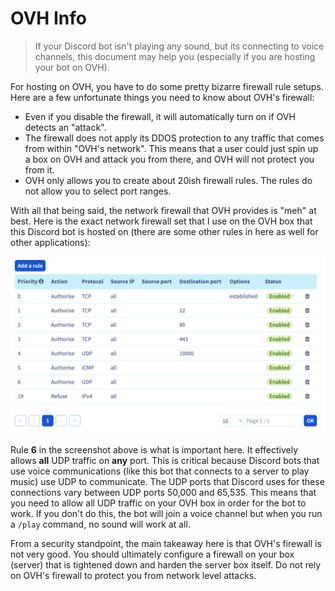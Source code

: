 # OVH Info

> If your Discord bot isn't playing any sound, but its connecting to voice channels, this document may help you (especially if you are hosting your bot on OVH).

For hosting on OVH, you have to do some pretty bizarre firewall rule setups. Here are a few unfortunate things you need to know about OVH's firewall:

- Even if you disable the firewall, it will automatically turn on if OVH detects an "attack".
- The firewall does not apply its DDOS protection to any traffic that comes from within "OVH's network". This means that a user could just spin up a box on OVH and attack you from there, and OVH will not protect you from it.
- OVH only allows you to create about 20ish firewall rules. The rules do not allow you to select port ranges.

With all that being said, the network firewall that OVH provides is "meh" at best. Here is the exact network firewall set that I use on the OVH box that this Discord bot is hosted on (there are some other rules in here as well for other applications):

![OVH Firewall](assets/firewall-rules.png)

Rule **6** in the screenshot above is what is important here. It effectively allows **all** UDP traffic on **any** port. This is critical because Discord bots that use voice communications (like this bot that connects to a server to play music) use UDP to communicate. The UDP ports that Discord uses for these connections vary between UDP ports 50,000 and 65,535. This means that you need to allow all UDP traffic on your OVH box in order for the bot to work. If you don't do this, the bot will join a voice channel but when you run a `/play` command, no sound will work at all.

From a security standpoint, the main takeaway here is that OVH's firewall is not very good. You should ultimately configure a firewall on your box (server) that is tightened down and harden the server box itself. Do not rely on OVH's firewall to protect you from network level attacks.
